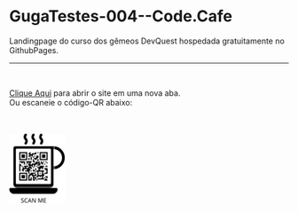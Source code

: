 # GugaTestes-004--Code.Cafe
Landingpage do curso dos gêmeos DevQuest hospedada gratuitamente no GithubPages.


<hr>
<br>
<p><a href="https://gugas1lva.github.io/GugaTestes-004--Code.Cafe/" target="_blank">Clique Aqui</a> para abrir o site em uma nova aba. <br> Ou escaneie o código-QR abaixo:</p>
<br>
<br>
<img style="max-width: 100px;" src="src/images/frame.png" aqlt="">
